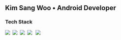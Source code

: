 ## Kim Sang Woo • Android Developer
<h3>Tech Stack</h3>

<p>
 <img src="https://img.shields.io/badge/Android-52F0A6?style=flat-square&logo=Android&logoColor=white"/>&nbsp 
 <img src="https://img.shields.io/badge/Java-B07219?style=flat-square&logo=java&logoColor=white"/>&nbsp 
 <img src="https://img.shields.io/badge/Python-3572A5?style=flat-square&logo=python&logoColor=white"/>&nbsp 
 <img src="https://img.shields.io/badge/C++-F34B7D?style=flat-square&logo=c%2B%2B&logoColor=white"/></a> &nbsp 
 <img src="https://img.shields.io/badge/Kotlin-A97BFF?style=flat-square&logo=Kotlin&logoColor=white"/>&nbsp 


</p>



